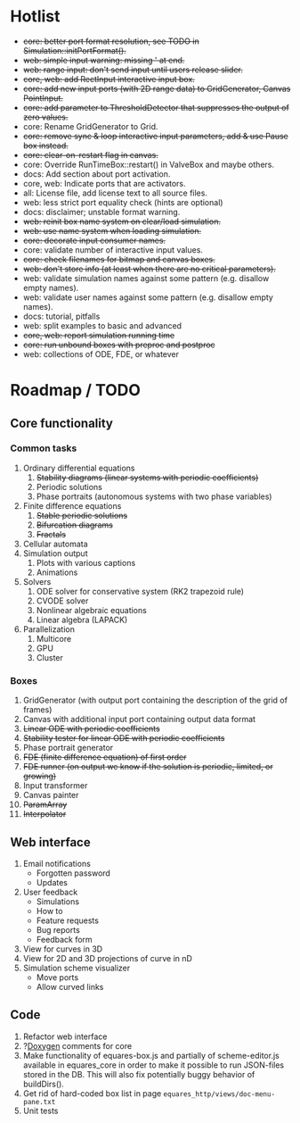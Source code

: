 # Hotlist
* ~~core: better port format resolution, see TODO in Simulation::initPortFormat().~~
* ~~web: simple input warning: missing ' at end.~~
* ~~web: range input: don't send input until users release slider.~~
* ~~core, web: add RectInput interactive input box.~~
* ~~core: add new input ports (with 2D range data) to GridGenerator, Canvas PointInput.~~
* ~~core: add parameter to ThresholdDetector that suppresses the output of zero values.~~
* core: Rename GridGenerator to Grid.
* ~~core: remove sync & loop interactive input parameters, add & use Pause box instead.~~
* ~~core: clear-on-restart flag in canvas.~~
* core: Override RunTimeBox::restart() in ValveBox and maybe others.
* docs: Add section about port activation.
* core, web: Indicate ports that are activators.
* all: License file, add license text to all source files.
* web: less strict port equality check (hints are optional)
* docs: disclaimer; unstable format warning.
* ~~web: reinit box name system on clear/load simulation.~~
* ~~web: use name system when loading simulation.~~
* ~~core: decorate input consumer names.~~
* core: validate number of interactive input values.
* ~~core: check filenames for bitmap and canvas boxes.~~
* ~~web: don't store info (at least when there are no critical parameters).~~
* web: validate simulation names against some pattern (e.g. disallow empty names).
* web: validate user names against some pattern (e.g. disallow empty names).
* docs: tutorial, pitfalls
* web: split examples to basic and advanced
* ~~core, web: report simulation running time~~
* ~~core: run unbound boxes with preproc and postproc~~
* web: collections of ODE, FDE, or whatever

# Roadmap / TODO

## Core functionality
### Common tasks
1. Ordinary differential equations
   1. ~~Stability diagrams (linear systems with periodic coefficients)~~
   2. Periodic solutions
   3. Phase portraits (autonomous systems with two phase variables)
2. Finite difference equations
   1. ~~Stable periodic solutions~~
   2. ~~Bifurcation diagrams~~
   3. ~~Fractals~~
3. Cellular automata
4. Simulation output
   1. Plots with various captions
   2. Animations
5. Solvers
   1. ODE solver for conservative system (RK2 trapezoid rule)
   2. CVODE solver
   3. Nonlinear algebraic equations
   4. Linear algebra (LAPACK)
6. Parallelization
   1. Multicore
   2. GPU
   3. Cluster

### Boxes
1. GridGenerator (with output port containing the description of the grid of frames)
2. Canvas with additional input port containing output data format
3. ~~Linear ODE with periodic coefficients~~
4. ~~Stability tester for linear ODE with periodic coefficients~~
5. Phase portrait generator
6. ~~FDE (finite difference equation) of first order~~
7. ~~FDE runner (on output we know if the solution is periodic, limited, or growing)~~
9. Input transformer
10. Canvas painter
11. ~~ParamArray~~
11. ~~Interpolator~~

## Web interface
1. Email notifications
   * Forgotten password
   * Updates
2. User feedback
   * Simulations
   * How to
   * Feature requests
   * Bug reports
   * Feedback form
3. View for curves in 3D
4. View for 2D and 3D projections of curve in nD
5. Simulation scheme visualizer
   * Move ports
   * Allow curved links

## Code
1. Refactor web interface
2. ?[Doxygen](http://www.doxygen.org) comments for core
3. Make functionality of equares-box.js and partially of scheme-editor.js available in equares_core
   in order to make it possible to run JSON-files stored in the DB. This will also fix potentially
   buggy behavior of buildDirs().
4. Get rid of hard-coded box list in page ```equares_http/views/doc-menu-pane.txt```
5. Unit tests
